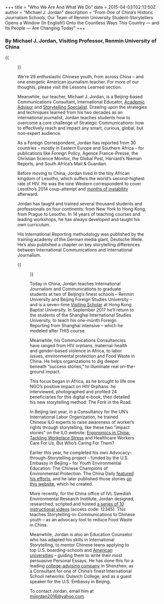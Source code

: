 +++
title = "Who We Are And What We Do"
date = 2015-04-03T02:13:50Z
author = "Michael J. Jordan"
description = "From One of China’s Historic Journalism Schools, Our Team of Renmin University Student-Storytellers Opens a Window (In English!) Onto the Countless Ways This Country — and Its People — Are Changing Today"
+++
### By Michael J. Jordan, Visiting Professor, Renmin University of China

{{<figure src="/images/page/ruc_people.jpg" title="Who We Are">}}

We’re 29 enthusiastic Chinese youth, from across China – and one energetic American journalism teacher. For more of our thoughts, please visit the Lessons Learned section.

Meanwhile, our teacher, Michael J. Jordan, is a Beijing-based Communications Consultant, International Educator, [Academic Advisor](http://www.princetonow.com/en/team) and [Storytelling Specialist](http://toleducation.org/courses/international-storytelling-course-july-2016/). Drawing upon the strategies and techniques learned from his two decades as an international journalist, Jordan teaches students how to overcome a core challenge of Strategic Communications: how to effectively reach and impact any smart, curious, global, but non-expert audience.

As a Foreign Correspondent, Jordan has reported from 30 countries – mostly in Eastern Europe and Southern Africa – for publications like Foreign Policy, Agence France-Presse, the Christian Science Monitor, the Global Post, Harvard’s Nieman Reports, and South Africa’s Mail & Guardian.

Before moving to China, Jordan lived in the tiny African kingdom of Lesotho, which suffers the world’s second-highest rate of HIV. He was the lone Western correspondent to cover Lesotho’s 2014 coup-attempt and [months of instability](https://foreignpolicy.com/2015/02/27/the-mountain-kingdom-on-the-brink/) afterward.

Jordan has taught and trained several thousand students and professionals on four continents: from New York to Hong Kong, from Prague to Lesotho. In 14 years of teaching courses and leading workshops, he has always developed and taught his own curriculum.

His International Reporting methodology was published by the training academy of the German media giant, Deutsche Welle. He’s also published a chapter on key storytelling differences between International Communications and International Journalism.

{{<figure src="/images/page/mj.jpg" title="NO, he's not that Michael Jordan">}}

Today in China, Jordan teaches International Journalism and Communications to graduate students at two of Beijing’s finest schools – Renmin University and Beijing Foreign Studies University – and is a seven-time [Visiting Scholar](http://comd.hkbu.edu.hk/masters/zh-hant/index.html) at Hong Kong Baptist University. In September 2017 he’ll return to the students of the Shanghai International Studies University, to teach his one-month Foreign Reporting from Shanghai intensive – which he modeled after THIS course.

Meanwhile, his Communications Consultancies have ranged from HIV orphans, maternal-health and gender-based violence in Africa, to labor issues, environmental protection and Food Waste in China. He helps organizations to dig deeper beneath “success stories,” to illuminate real on-the-ground impact.

This focus began in Africa, as he brought to life one NGO’s positive impact on HIV Orphans: he interviewed, photographed and profiled 24 beneficiaries for this digital e-book, then detailed his new storytelling method: The Fork in the Road.

In Beijing last year, in a Consultancy for the UN’s International Labor Organization, he trained Chinese ILO experts to raise awareness of worker’s rights through storytelling, like these two “impact stories” on the ILO website: [Ergonomics in China: Tackling Workplace Stress](http://www.ilo.org/global/about-the-ilo/newsroom/features/WCMS_472313/lang--en/index.htm) and Healthcare Workers Care For Us, But Who’s Caring For Them?

Earlier this year, he completed his own Advocacy-through-Storytelling project – funded by the U.S. Embassy in Beijing – for Youth Environmental Education: The Chinese Champions of Environmental Protection. The China Daily [featured his efforts](http://www.chinadaily.com.cn/culture/2016-11/09/content_27319737.htm), and he later published those stories [on this website](https://chinesechampions.wordpress.com/), which he created.

More recently, for the China office of IVL Swedish Environmental Research Institute, Jordan designed, researched, scripted and hosted [a series of 10 instructional videos](https://v.youku.com/v_show/id_XMjkxMzQxODQyNA==.html?spm=a2h0j.8191423.playlist_content.5!2~5~5~A&&f=50472781&o=0&from=y1.2-3.4.2) (access code: 12345). This teaches Storytelling-in-Communications to Chinese youth – as an advocacy tool to reduce Food Waste in China.

Meanwhile, Jordan is also an Education Counselor who has adapted his skills in International Storytelling, to mentor Chinese teens applying to top U.S. boarding-schools and [American universities](https://mp.weixin.qq.com/s?__biz=MjM5NjMwNjUwMQ==&mid=2649795026&idx=1&sn=08d7a8a8539480321cd1d50309c5adb4&chksm=beef42f88998cbeee215dcb969f78f7e429b66003896bd1113741351cd96c79f9fb8fe417b3b&mpshare=1&scene=1&srcid=0505xi9yI9Cu0VM7u5vlXDE4&pass_tic) – guiding them to write their most persuasive Personal Essays. He has done this for a leading [college-advising company](http://www.princetonow.com/en/team) in Shenzhen; as a Consultant for one of China’s finest International School networks: Dulwich College; and as a guest speaker for the U.S. Embassy in Beijing.

To contact Jordan, email him at [mjjordan2016@yahoo.com](mailto:mjjordan2016@yahoo.com).

